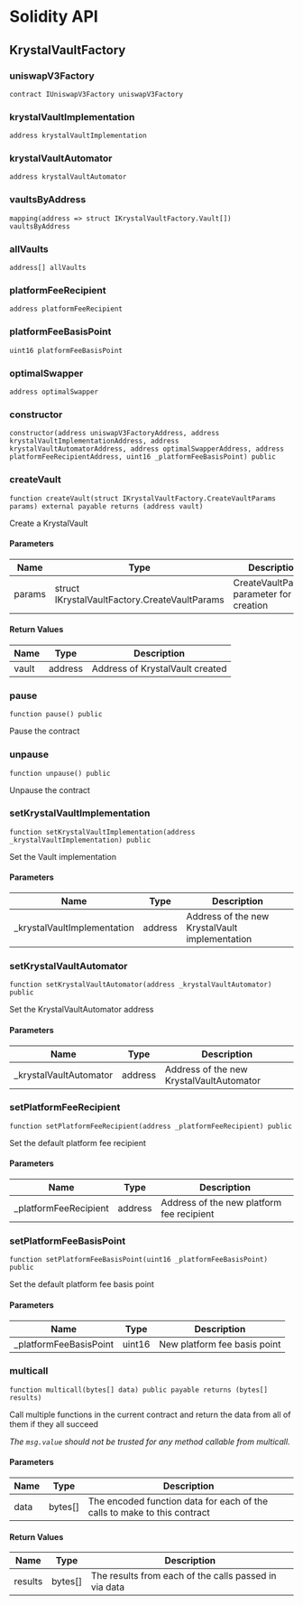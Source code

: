 # Solidity API

## KrystalVaultFactory

### uniswapV3Factory

```solidity
contract IUniswapV3Factory uniswapV3Factory
```

### krystalVaultImplementation

```solidity
address krystalVaultImplementation
```

### krystalVaultAutomator

```solidity
address krystalVaultAutomator
```

### vaultsByAddress

```solidity
mapping(address => struct IKrystalVaultFactory.Vault[]) vaultsByAddress
```

### allVaults

```solidity
address[] allVaults
```

### platformFeeRecipient

```solidity
address platformFeeRecipient
```

### platformFeeBasisPoint

```solidity
uint16 platformFeeBasisPoint
```

### optimalSwapper

```solidity
address optimalSwapper
```

### constructor

```solidity
constructor(address uniswapV3FactoryAddress, address krystalVaultImplementationAddress, address krystalVaultAutomatorAddress, address optimalSwapperAddress, address platformFeeRecipientAddress, uint16 _platformFeeBasisPoint) public
```

### createVault

```solidity
function createVault(struct IKrystalVaultFactory.CreateVaultParams params) external payable returns (address vault)
```

Create a KrystalVault

#### Parameters

| Name   | Type                                          | Description                                    |
| ------ | --------------------------------------------- | ---------------------------------------------- |
| params | struct IKrystalVaultFactory.CreateVaultParams | CreateVaultParams parameter for vault creation |

#### Return Values

| Name  | Type    | Description                     |
| ----- | ------- | ------------------------------- |
| vault | address | Address of KrystalVault created |

### pause

```solidity
function pause() public
```

Pause the contract

### unpause

```solidity
function unpause() public
```

Unpause the contract

### setKrystalVaultImplementation

```solidity
function setKrystalVaultImplementation(address _krystalVaultImplementation) public
```

Set the Vault implementation

#### Parameters

| Name                         | Type    | Description                                    |
| ---------------------------- | ------- | ---------------------------------------------- |
| \_krystalVaultImplementation | address | Address of the new KrystalVault implementation |

### setKrystalVaultAutomator

```solidity
function setKrystalVaultAutomator(address _krystalVaultAutomator) public
```

Set the KrystalVaultAutomator address

#### Parameters

| Name                    | Type    | Description                              |
| ----------------------- | ------- | ---------------------------------------- |
| \_krystalVaultAutomator | address | Address of the new KrystalVaultAutomator |

### setPlatformFeeRecipient

```solidity
function setPlatformFeeRecipient(address _platformFeeRecipient) public
```

Set the default platform fee recipient

#### Parameters

| Name                   | Type    | Description                               |
| ---------------------- | ------- | ----------------------------------------- |
| \_platformFeeRecipient | address | Address of the new platform fee recipient |

### setPlatformFeeBasisPoint

```solidity
function setPlatformFeeBasisPoint(uint16 _platformFeeBasisPoint) public
```

Set the default platform fee basis point

#### Parameters

| Name                    | Type   | Description                  |
| ----------------------- | ------ | ---------------------------- |
| \_platformFeeBasisPoint | uint16 | New platform fee basis point |

### multicall

```solidity
function multicall(bytes[] data) public payable returns (bytes[] results)
```

Call multiple functions in the current contract and return the data from all of them if they all succeed

_The `msg.value` should not be trusted for any method callable from multicall._

#### Parameters

| Name | Type    | Description                                                              |
| ---- | ------- | ------------------------------------------------------------------------ |
| data | bytes[] | The encoded function data for each of the calls to make to this contract |

#### Return Values

| Name    | Type    | Description                                           |
| ------- | ------- | ----------------------------------------------------- |
| results | bytes[] | The results from each of the calls passed in via data |
